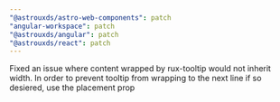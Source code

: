 ```yaml
---
"@astrouxds/astro-web-components": patch
"angular-workspace": patch
"@astrouxds/angular": patch
"@astrouxds/react": patch
---
```


Fixed an issue where content wrapped by rux-tooltip would not inherit width. In order to prevent tooltip from wrapping to the next line if so desiered, use the placement prop
